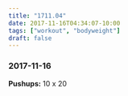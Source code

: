 ```yaml
---
title: "1711.04"
date: 2017-11-16T04:34:07-10:00
tags: ["workout", "bodyweight"]
draft: false
---
```


### 2017-11-16

**Pushups:** 10 x 20  
